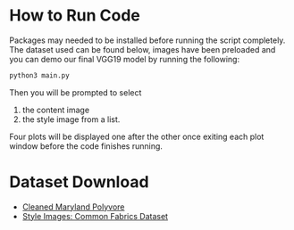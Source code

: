 # How to Run Code

Packages may needed to be installed before running the script completely. The dataset used can be found below, images have been preloaded and you can demo our final VGG19 model by running the following:

```bash
python3 main.py
```
Then you will be prompted to select 
1. the content image
2. the style image 
from a list.


Four plots will be displayed one after the other once exiting each plot window before the code finishes running.



# Dataset Download
- [Cleaned Maryland Polyvore](https://github.com/AemikaChow/AiDLab-fAshIon-Data/blob/main/Datasets/cleaned-maryland.md)
- [Style Images: Common Fabrics Dataset](https://www.kaggle.com/datasets/jeypiic/common-fabric-pattern-image-dataset)
